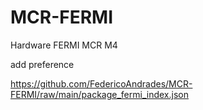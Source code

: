 # MCR-FERMI
Hardware FERMI MCR M4

add preference

https://github.com/FedericoAndrades/MCR-FERMI/raw/main/package_fermi_index.json
